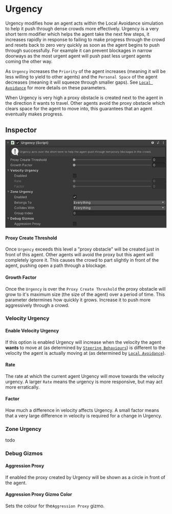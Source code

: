 # Urgency

Urgency modifies how an agent acts within the Local Avoidance simulation to help it push through dense crowds more effectively. Urgency is a very short term modifier which helps the agent take the next few steps, it increases rapidly in response to failing to make progress through the crowd and resets back to zero very quickly as soon as the agent begins to push through successfully. For example it can prevent blockages in narrow doorways as the most urgent agent will push past less urgent agents coming the other way.

As `Urgency` increases the `Priority` of the agent increases (meaning it will be less willing to yield to other agents) and the `Personal Space` of the agent decreases (meaning it will squeeze through smaller gaps). See [`Local Avoidance`](/GettingStarted/LocalAvoidance) for more details on these parameters.

When Urgency is very high a proxy obstacle is created next to the agent in the direction it wants to travel. Other agents avoid the proxy obstacle which clears space for the agent to move into, this guarantees that an agent eventually makes progress.

## Inspector

![Urgency Inspector](../../../images/UrgencyInspector.png)

#### Proxy Create Threshold

Once `Urgency` exceeds this level a "proxy obstacle" will be created just in front of this agent. Other agents will avoid the proxy but this agent will completely ignore it. This causes the crowd to part slightly in front of the agent, pushing open a path through a blockage.

#### Growth Factor

Once the `Urgency` is over the `Proxy Create Threshold` the proxy obstacle will grow to it's maximum size (the size of the agent) over a period of time. This parameter determines how quickly it grows. Increase it to push more aggressively through a crowd.

### Velocity Urgency

#### Enable Velocity Urgency

If this option is enabled Urgency will increase when the velocity the agent **wants** to move at (as determined by [`Steering Behaviours`](/GettingStarted/SteeringBehaviours)) is different to the velocity the agent is actually moving at (as determined by [`Local Avoidance`](/GettingStarted/LocalAvoidance)).

#### Rate

The rate at which the current agent Urgency will move towards the velocity urgency. A larger `Rate` means the urgency is more responsive, but may act more erratically.

#### Factor

How much a difference in velocity affects Urgency. A small factor means that a very large difference in velocity is required for a change in Urgency.

### Zone Urgency

todo

### Debug Gizmos

#### Aggression Proxy

If enabled the proxy created by Urgency will be shown as a circle in front of the agent.

#### Aggression Proxy Gizmo Color

Sets the colour for the`Aggression Proxy` gizmo.